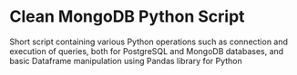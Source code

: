 # Clean MongoDB Python Script

Short script containing various Python operations such as connection and execution of queries, both for PostgreSQL and MongoDB databases, and basic Dataframe manipulation using Pandas library for Python
